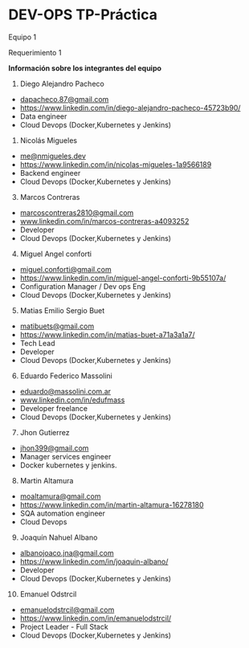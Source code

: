 
# DEV-OPS TP-Práctica

Equipo 1

Requerimiento 1

**Información sobre los integrantes del equipo**

1. Diego Alejandro Pacheco
- dapacheco.87@gmail.com
- https://www.linkedin.com/in/diego-alejandro-pacheco-45723b90/
- Data engineer
- Cloud Devops (Docker,Kubernetes y Jenkins)

1. Nicolás Migueles
- me@nmigueles.dev
- https://www.linkedin.com/in/nicolas-migueles-1a9566189
- Backend engineer
- Cloud Devops (Docker,Kubernetes y Jenkins)

3. Marcos Contreras
- marcoscontreras2810@gmail.com
- www.linkedin.com/in/marcos-contreras-a4093252 
- Developer
- Cloud Devops (Docker,Kubernetes y Jenkins)

4. Miguel Angel conforti
- miguel.conforti@gmail.com
- https://www.linkedin.com/in/miguel-angel-conforti-9b55107a/
- Configuration Manager / Dev ops Eng
- Cloud Devops (Docker,Kubernetes y Jenkins)

5. Matias Emilio Sergio Buet
- matibuets@gmail.com
- https://www.linkedin.com/in/matias-buet-a71a3a1a7/
- Tech Lead
- Developer
- Cloud Devops (Docker,Kubernetes y Jenkins)

6. Eduardo Federico Massolini
- eduardo@massolini.com.ar 
- www.linkedin.com/in/edufmass
- Developer freelance
- Cloud Devops (Docker,Kubernetes y Jenkins)

7. Jhon Gutierrez
- jhon399@gmail.com
- Manager services engineer
- Docker kubernetes y jenkins.

8. Martin Altamura 
- moaltamura@gmail.com 
- https://www.linkedin.com/in/martin-altamura-16278180 
- SQA automation engineer   
- Cloud Devops

9. Joaquín Nahuel Albano
- albanojoaco.jna@gmail.com
- https://www.linkedin.com/in/joaquin-albano/
- Developer
- Cloud Devops (Docker,Kubernetes y Jenkins)

10. Emanuel Odstrcil
- emanuelodstrcil@gmail.com
- https://www.linkedin.com/in/emanuelodstrcil/
- Project Leader - Full Stack
- Cloud Devops (Docker,Kubernetes y Jenkins)
